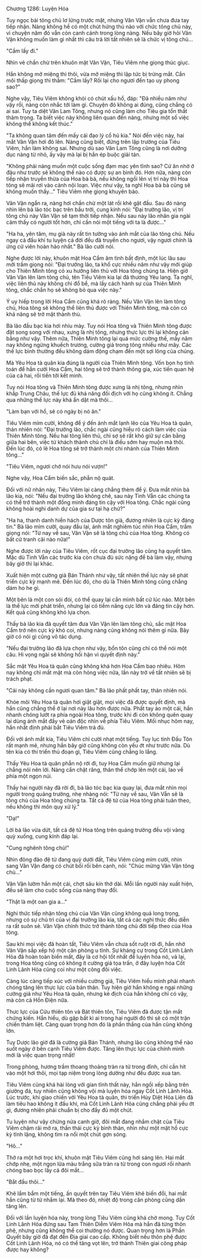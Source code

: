 




Chương 1286: Luyện Hóa


Tuy ngọc bài tông chủ lơ lửng trước mặt, nhưng Vân Vận vẫn chưa đưa tay tiếp nhận. Nàng không hề có một chút hứng thú nào với chức tông chủ này, vì chuyện năm đó vẫn còn canh cánh trong lòng nàng. Nếu bây giờ hỏi Vân Vận không muốn làm gì nhất thì câu trả lời tất nhiên sẽ là chức vị tông chủ…

"Cầm lấy đi."

Nhìn vẻ chần chừ trên khuôn mặt Vân Vận, Tiêu Viêm nhẹ giọng thúc giục.

Hắn không mở miệng thì thôi, vừa mở miệng thì lập tức bị trừng mắt. Cắn môi thấp giọng thì thầm: "Cầm lấy? Rồi lại cho ngươi đến tạo uy phong sao?"

Nghe vậy, Tiêu Viêm không khỏi có chút xấu hổ, đáp: "Đã nhiều năm như vậy rồi, nàng còn nhắc tới làm gì. Chuyện đó không ai đúng, cũng chẳng có ai sai. Tuy ta diệt Vân Lam Tông, nhưng nó cũng làm cho Tiêu gia tổn thất thảm trọng. Ta biết việc này không liên quan đến nàng, nhưng một số việc không thể không kết thúc." 

"Ta không quan tâm đến mấy cái đạo lý cổ hủ kia." Nói đến việc này, hai mắt Vân Vận hơi đỏ lên. Nàng cũng biết, đứng trên lập trường của Tiêu Viêm, hắn làm không sai. Nhưng dù sao Vân Lam Tông cũng là nơi dưỡng dục nàng từ nhỏ, ấy vậy mà lại bị hắn ép buộc giải tán.

"Không phải nàng muốn một cuộc sống đạm mạc yên tĩnh sao? Cứ ăn nhờ ở đậu như trước sẽ không thể nào có được sự an bình đó. Hơn nữa, nàng còn tiếp nhận truyền thừa của Hoa bà bà, nếu không ngồi lên vị trí này thì Hoa tông sẽ mãi rơi vào cảnh nội loạn. Việc như vậy, ta nghĩ Hoa bà bà cũng sẽ không muốn thấy…" Tiêu Viêm nhẹ giọng khuyên bảo.

Vân Vận ngẩn ra, nàng hơi chần chừ một lát rồi khẽ gật đầu. Sau đó nàng nhìn lên bà lão tóc bạc trên bầu trời, cung kính nói: "Đại trưởng lão, vị trí tông chủ này Vân Vận sẽ tạm thời tiếp nhận. Nếu sau này lão nhân gia ngài cảm thấy có người tốt hơn, chỉ cần nói một tiếng với ta là được…"

"Ha ha, yên tâm, mụ già này rất tin tưởng vào ánh mắt của lão tông chủ. Nếu ngay cả đấu khí tu luyện cả đời đều đã truyền cho ngươi, vậy ngươi chính là ứng cử viên hoàn hảo nhất." Bà lão cười nói.

Nghe được lời này, khuôn mặt Hoa Cẩm âm tình bất định, một lúc lâu sau mới trầm giọng nói: "Đại trưởng lão, ta khổ cực nhiều năm như vậy mới giúp cho Thiên Minh tông có xu hướng liên thủ với Hoa tông chúng ta. Hiện giờ Vân Vận lên làm tông chủ, tên Tiêu Viêm kia lại đả thương Yêu lang. Ta nghĩ, việc liên thủ này không chỉ đổ bể, mà lấy cách hành sự của Thiên Minh tông, chắc chắn họ sẽ không bỏ qua việc này."

Ý uy hiếp trong lời Hoa Cẩm cũng khá rõ ràng. Nếu Vân Vận lên làm tông chủ, Hoa tông sẽ không thể liên thủ được với Thiên Minh tông, mà còn có khả năng sẽ trở mặt thành thù.

Bà lão đầu bạc kia hơi nhíu mày. Tuy nói Hoa tông và Thiên Minh tông được đặt song song với nhau, xưng là nhị tông, nhưng thực lực thì lại không cân bằng như vậy. Thêm nữa, Thiên Minh tông lại quá mức cường thế, mấy năm nay không ngừng khuếch trương, cường giả trong tông nhiều như mây. Các thế lực bình thường đều không dám động chạm đến một sợi lông của chúng.

Mà Yêu Hoa tà quân kia đúng là người của Thiên Minh tông. Vốn bọn họ tính toán để hắn cưới Hoa Cẩm, hai tông sẽ trở thành thông gia, xúc tiến quan hệ của cả hai, rồi tiến tới kết minh.

Tuy nói Hoa tông và Thiên Minh tông được xưng là nhị tông, nhưng nhìn khắp Trung Châu, thế lực đủ khả năng đối địch với họ cũng không ít. Chẳng qua những thế lực này khá ẩn dật mà thôi…

"Làm bạn với hổ, sẽ có ngày bị nó ăn."

Tiêu Viêm mỉm cười, không để ý đến ánh mắt lạnh lẽo của Yêu Hoa tà quân, thản nhiên nói: "Đại trưởng lão, chắc ngài cũng hiểu rõ cách làm việc của Thiên Minh tông. Nếu hai tông liên thủ, chỉ sợ sẽ rất khó giữ sự cân bằng giữa hai bên, việc từ khách thành chủ chỉ là điều sớm hay muộn mà thôi. Đến lúc đó, có lẽ Hoa tông sẽ trở thành một chi nhánh của Thiên Minh tông…"

"Tiêu Viêm, ngươi chớ nói hưu nói vượn!"

Nghe vậy, Hoa Cẩm biến sắc, phẫn nộ quát. 

Đối với nữ nhân này, Tiêu Viêm lại càng chẳng thèm để ý. Đưa mắt nhìn bà lão kia, nói: "Nếu đại trưởng lão không chê, sau này Tinh Vẫn các chúng ta có thể trở thành một đồng minh đáng tin cậy với Hoa tông. Chắc ngài cũng không hoài nghi danh dự của gia sư tại hạ chứ?"

"Ha ha, thanh danh hiển hách của Dược tôn giả, đương nhiên là cực kỳ đáng tin." Bà lão mỉm cười, quay đầu lại, ánh mắt nghiêm túc nhìn Hoa Cẩm, trầm giọng nói: "Từ nay về sau, Vân Vận sẽ là tông chủ của Hoa tông. Không có bất cứ tranh cãi nào nữa!"

Nghe được lời này của Tiêu Viêm, rốt cục đại trưởng lão cũng hạ quyết tâm. Mặc dù Tinh Vẫn các trước kia còn chưa đủ sức nặng để bà làm vậy, nhưng bây giờ thì lại khác.

Xuất hiện một cường giả Bán Thánh như vậy, tất nhiên thế lực này sẽ phát triển cực kỳ mạnh mẽ. Đến lúc đó, cho dù là Thiên Minh tông cũng chẳng dám ho he gì.

Một bên là một con sói đói, có thể quay lại cắn mình bất cứ lúc nào. Một bên là thế lực mới phát triển, nhưng lại có tiềm năng cực lớn và đáng tin cậy hơn. Kết quả cũng không khó lựa chọn.

Thấy bà lão kia đã quyết tâm đưa Vân Vận lên làm tông chủ, sắc mặt Hoa Cẩm trở nên cực kỳ khó coi, nhưng nàng cũng không nói thêm gì nữa. Bây giờ có nói gì cũng vô tác dụng.

"Nếu đại trưởng lão đã lựa chọn như vậy, bổn tôn cũng chỉ có thể nói một câu. Hi vọng ngài sẽ không hối hận vì quyết định này."

Sắc mặt Yêu Hoa tà quân cũng không khá hơn Hoa Cẩm bao nhiêu. Hôm nay không chỉ mất mặt mà còn hỏng việc nữa, lần này trở về tất nhiên sẽ bị trách phạt.

"Cái này không cần ngươi quan tâm." Bà lão phất phất tay, thản nhiên nói.

Khóe môi Yêu Hoa tà quân hơi giật giật, mọi việc đã được quyết định, mà hắn cũng chẳng thể ở lại nơi này lâu hơn được nữa. Phất tay áo một cái, hắn nhanh chóng lướt ra phía ngoài Hoa tông, trước khi đi còn không quên quay lại dùng ánh mắt đầy vẻ oán độc nhìn về phía Tiêu Viêm. Mối nhục hôm nay, hắn nhất định phải bắt Tiêu Viêm trả đủ. 

Đối với ánh mắt kia, Tiêu Viêm chỉ cười nhạt một tiếng. Tuy lục tinh Đấu Tôn rất mạnh mẽ, nhưng hắn bây giờ cũng không còn yếu ớt như trước nữa. Dù tên kia có thi triển thủ đoạn gì, Tiêu Viêm cũng chẳng lo lắng.

Thấy Yêu Hoa tà quân phẫn nộ rời đi, tuy Hoa Cẩm muốn giữ nhưng lại chẳng nói nên lời. Nàng cắn chặt răng, thân thể chớp lên một cái, lao về phía một ngọn núi.

Thấy hai người này đã rời đi, bà lão tóc bạc kia quay lại, đưa mắt nhìn mọi người trong quảng trường, nhẹ nhàng nói: "Từ nay về sau, Vân Vẫn sẽ là tông chủ của Hoa tông chúng ta. Tất cả đệ tử của Hoa tông phải tuân theo, nếu không thì môn quy xử lý."

"Dạ!"

Lời bà lão vừa dứt, tất cả đệ tử Hoa tông trên quảng trường đều vội vàng quỳ xuống, cung kính đáp lại.

"Cung nghênh tông chủ!"

Nhìn đông đảo đệ tử đang quỳ dưới đất, Tiêu Viêm cũng mỉm cười, nhìn sang Vân Vận đang có chút bối rối bên cạnh, nói: "Chúc mừng Vân Vận tông chủ…"

Vân Vận lườm hắn một cái, chợt sâu kín thở dài. Mỗi lần người này xuất hiện, đều sẽ làm cho cuộc sống của nàng thay đổi.

"Thật là một oan gia a…"

Nghi thức tiếp nhận tông chủ của Vân Vận cũng không quá long trọng, nhưng có sự chủ trì của vị đại trưởng lão kia, tất cả các nghi thức đều diễn ra rất suôn sẻ. Vân Vận chính thức trở thành tông chủ đời tiếp theo của Hoa tông. 

Sau khi mọi việc đã hoàn tất, Tiêu Viêm vẫn chưa sốt ruột rời đi, hắn nhờ Vân Vận sắp xếp hộ một căn phòng u tĩnh. Sự kháng cự trong Cốt Linh Lãnh Hỏa đã hoàn toàn biến mất, đây là cơ hội tốt nhất để luyện hóa nó, vả lại, trong Hoa tông cũng có không ít cường giả tọa trấn, ở đây luyện hóa Cốt Linh Lãnh Hỏa cũng coi như một công đôi việc.

Càng lúc càng tiếp xúc với nhiều cường giả, Tiêu Viêm hiểu mình phải nhanh chóng tăng lên thực lực của bản thân. Tuy hiện giờ hắn không e ngại những cường giả như Yêu Hoa tà quân, nhưng kẻ địch của hắn không chỉ có vậy, mà còn cả Hồn Điện nữa.

Thưc lực của Cửu thiên tôn và Bát thiên tôn, Tiêu Viêm đã được tận mắt chứng kiến. Hắn hiểu, dù gặp bất kì ai trong hai người đó thì sẽ có một trận chiến thảm liệt. Càng quan trọng hơn đó là phần thắng của hắn cũng không lớn.

Tuy Dược lão giờ đã là cường giả Bán Thánh, nhưng lão cũng không thể nào suốt ngày ở bên cạnh Tiêu Viêm được. Tăng lên thực lực của chính mình mới là việc quan trọng nhất!

Trong phòng, hương trầm thoang thoảng tràn ra từ trong đỉnh, chỉ cần hít vào một hơi thôi, mọi tạp niệm trong lòng dường như đều được xua tan.

Tiêu Viêm cũng khá hài lòng với gian tĩnh thất này, hắn ngồi xếp bằng trên giường đá, tuy nhiên cũng không vội mà luyện hóa ngay Cốt Linh Lãnh Hỏa. Lúc trước, khi giao chiến với Yêu Hoa tà quân, thi triển Hủy Diệt Hỏa Liên đã làm tiêu hao không ít đấu khí, mà Cốt Linh Lãnh Hỏa cũng chẳng phải yếu ớt gì, đương nhiên phải chuẩn bị cho đầy đủ một chút.

Tu luyện như vậy chừng nửa canh giờ, đôi mắt đang nhắm chặt của Tiêu Viêm chậm rãi mở ra, thần thái cực kỳ bình thản, nhìn như một mặt hồ cực kỳ tĩnh lặng, không tìm ra nổi một chút gợn sóng.

"Hô…"

Thở ra một hơi trọc khí, khuôn mặt Tiêu Viêm cũng hơi sáng lên. Hai mắt chớp nhẹ, một ngọn lửa màu trắng sữa tràn ra từ trong con ngươi rồi nhanh chóng bao bọc lấy cả đôi mắt…

"Bắt đầu thôi…"

Khẽ lẩm bẩm một tiếng, ấn quyết trên tay Tiêu Viêm khẽ biến đổi, hai mắt hắn cũng từ từ nhắm lại. Mà theo đó, nhiệt độ trong căn phòng cũng dần tăng lên. 

Đối với lần luyện hóa này, trong lòng Tiêu Viêm cũng khá chờ mong. Tuy Cốt Linh Lãnh Hỏa đứng sau Tam Thiên Diễm Viêm Hỏa mà hắn đã từng thôn phệ, nhưng cũng không thể coi thường nó được. Quan trọng hơn là Phần Quyết bây giờ đã đạt đến Địa giai cao cấp. Không biết nếu thôn phệ được Cốt Linh Lãnh Hỏa, nó có thể tăng vọt lên, trở thành Thiên giai công pháp được hay không?




